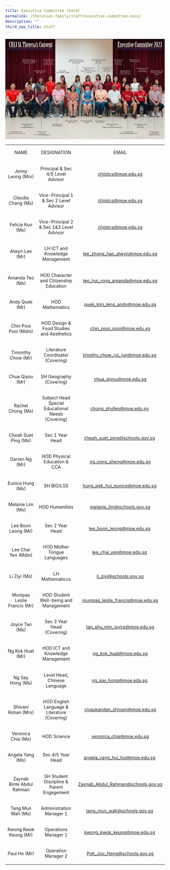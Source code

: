 ```yaml
---
title: Executive Committee (EXCO)
permalink: /theresian-family/staff/executive-committee-exco/
description: ""
third_nav_title: Staff
---
```

<img src="/images/exco.jpg"><br>
<table width="787"><colgroup><col width="148" /><col width="362" /><col width="277" /></colgroup>
<tbody>
<tr>
<td style="text-align: center;" width="148" height="20">
<p>NAME</p>
</td>
<td style="text-align: center;" width="362">
<p>DESIGNATION</p>
</td>
<td style="text-align: center;" width="277">
<p>EMAIL</p>
</td>
</tr>
<tr>
<td style="text-align: center;" width="148" height="40">
<p>Jenny Leong&nbsp;(Mrs)</p>
</td>
<td style="text-align: center;" width="362">
<p>Principal &amp; Sec 4/5 Level Advisor</p>
</td>
<td style="text-align: center;" width="277">
<p><a href="mailto:chijstcs@moe.edu.sg">chijstcs@moe.edu.sg</a></p>
</td>
</tr>
<tr>
<td style="text-align: center;" width="148" height="40">
<p>Claudia Chang (Ms)</p>
</td>
<td style="text-align: center;" width="362">
<p>Vice-Principal 1 &amp; Sec 2 Level Advisor</p>
</td>
<td style="text-align: center;" width="277">
<p><a href="mailto:chijstcs@moe.edu.sg" target="">chijstcs@moe.edu.sg</a></p>
</td>
</tr>
<tr>
<td style="text-align: center;" width="148" height="40">
<p>Felicia Kuo (Ms)</p>
</td>
<td style="text-align: center;" width="362">
<p>Vice-Principal 2 &amp; Sec 1&amp;3 Level Advisor</p>
</td>
<td style="text-align: center;" width="277">
<p><a href="mailto:chijstcs@moe.edu.sg" target="">chijstcs@moe.edu.sg</a></p>
</td>
</tr>
<tr>
<td style="text-align: center;" width="148" height="40">
<p>Alwyn Lee (Mr)</p>
</td>
<td style="text-align: center;" width="362">
<p>LH ICT and Knowledge Management</p>
</td>
<td style="text-align: center;" width="277">
<p><a href="mailto:lee_zhong_hao_alwyn@moe.edu.sg" target="">lee_zhong_hao_alwyn@moe.edu.sg</a></p>
</td>
</tr>
<tr>
<td style="text-align: center;" width="148" height="40">
<p>Amanda Teo (Ms)</p>
</td>
<td style="text-align: center;" width="362">
<p>HOD Character and Citizenship Education</p>
</td>
<td style="text-align: center;" width="277">
<p><a href="mailto:teo_hui_rong_amanda@moe.edu.sg" target="">teo_hui_rong_amanda@moe.edu.sg</a></p>
</td>
</tr>
<tr>
<td style="text-align: center;" width="148" height="40">
<p>Andy Quek (Mr)</p>
</td>
<td style="text-align: center;" width="362">
<p>HOD Mathematics</p>
</td>
<td style="text-align: center;" width="277">
<p><a href="mailto:quek_kim_leng_andy@moe.edu.sg" target="">quek_kim_leng_andy@moe.edu.sg</a></p>
</td>
</tr>
<tr>
<td style="text-align: center;" width="148" height="60">
<p>Chin Pooi Pooi (Mdm)</p>
</td>
<td style="text-align: center;" width="362">
<p>HOD Design &amp; Food Studies and Aesthetics</p>
</td>
<td style="text-align: center;" width="277">
<p><a href="mailto:chin_pooi_pooi@moe.edu.sg">chin_pooi_pooi@moe.edu.sg</a></p>
</td>
</tr>
<tr>
<td style="text-align: center;">
<p>Timonthy Chow (Mr)</p>
</td>
<td style="text-align: center;">
<p>Literature Coordinator (Covering)</p>
</td>
<td style="text-align: center;">
<p><a href="mailto:timothy_chow_rui_jun@moe.edu.sg" target="">timothy_chow_rui_jun@moe.edu.sg</a>&nbsp;</p>
</td>
</tr>
<tr>
<td style="text-align: center;">
<p>Chua Qiyou (Mr)</p>
</td>
<td style="text-align: center;">
<p>SH Geography (Covering)</p>
</td>
<td style="text-align: center;">
<p><a href="http://chua_qiyou@moe.edu.sg%20/" target="">chua_qiyou@moe.edu.sg</a></p>
</td>
</tr>
<tr>
<td style="text-align: center;">
<p>Rachel Chong (Ms)</p>
</td>
<td style="text-align: center;">
<p>Subject Head Special Educational Needs (Covering)</p>
</td>
<td style="text-align: center;">
<p><a href="mailto:chong_shufen@moe.edu.sg" target="">chong_shufen@moe.edu.sg</a>&nbsp;</p>
</td>
</tr>
<tr>
<td style="text-align: center;">
<p>Cheah Suet Ping (Ms)</p>
</td>
<td style="text-align: center;">
<p>Sec 1 Year Head</p>
</td>
<td style="text-align: center;">
<p><a href="mailto:cheah_suet_ping@schools.gov.sg" target="">cheah_suet_ping@schools.gov.sg</a>&nbsp;</p>
</td>
</tr>
<tr>
<td style="text-align: center;" width="148" height="40">
<p>Darren Ng (Mr)</p>
</td>
<td style="text-align: center;" width="362">
<p>HOD Physical Education &amp; CCA</p>
</td>
<td style="text-align: center;">
<p><a href="mailto:ng_yong_sheng@moe.edu.sg" target="">ng_yong_sheng@moe.edu.sg</a></p>
</td>
</tr>
<tr>
<td style="text-align: center;">
<p>Eunice Hung (Ms)</p>
</td>
<td style="text-align: center;">
<p>SH BIO/LSS</p>
</td>
<td style="text-align: center;">
<p><a href="mailto:hung_pek_hui_eunice@moe.edu.sg" target="">hung_pek_hui_eunice@moe.edu.sg</a>&nbsp;</p>
</td>
</tr>
<tr>
<td style="text-align: center;">
<p>Melanie Lim (Ms)</p>
</td>
<td style="text-align: center;">
<p>HOD Humanities</p>
</td>
<td style="text-align: center;">
<p><a href="mailto:melanie_lim@schools.gov.sg" target="">melanie_lim@schools.gov.sg</a></p>
</td>
</tr>
<tr>
<td style="text-align: center;">
<p>Lee Boon Leong (Mr)</p>
</td>
<td style="text-align: center;">
<p>Sec 2 Year Head</p>
</td>
<td style="text-align: center;">
<p><a href="mailto:lee_boon_leong@moe.edu.sg" target="">lee_boon_leong@moe.edu.sg</a>&nbsp;</p>
</td>
</tr>
<tr>
<td style="text-align: center;">
<p>Lee Chai Yen (Mdm)</p>
</td>
<td style="text-align: center;">
<p>HOD Mother Tongue Languages</p>
</td>
<td style="text-align: center;">
<p><a href="mailto:lee_chai_yen@moe.edu.sg" target="">lee_chai_yen@moe.edu.sg</a>&nbsp;</p>
</td>
</tr>
<tr>
<td style="text-align: center;">
<p>Li Ziyi (Ms)</p>
</td>
<td style="text-align: center;">
<p>LH Mathematiccs</p>
</td>
<td style="text-align: center;">
<p><a href="mailto:li_ziyi@schools.gov.sg" target="">li_ziyi@schools.gov.sg</a></p>
</td>
</tr>
<tr>
<td style="text-align: center;" width="148" height="40">
<p>Munipas Leslie Francis&nbsp;(Mr)</p>
</td>
<td style="text-align: center;" width="362">
<p>HOD Student Well-being and Management</p>
</td>
<td style="text-align: center;" width="277">
<p><a href="mailto:munipas_leslie_francis@moe.edu.sg">munipas_leslie_francis@moe.edu.sg</a></p>
</td>
</tr>
<tr>
<td style="text-align: center;" width="148" height="40">
<p>Joyce Tan (Ms)</p>
</td>
<td style="text-align: center;" width="362">
<p>Sec 3 Year Head (Covering)</p>
</td>
<td style="text-align: center;" width="277">
<p><a href="mailto:tan_shu_min_joyce@moe.edu.sg" target="">tan_shu_min_joyce@moe.edu.sg</a></p>
</td>
</tr>
<tr>
<td style="text-align: center;" width="148" height="40">
<p>Ng Kok Huat (Mr)</p>
</td>
<td style="text-align: center;" width="362">
<p>HOD ICT and Knowledge Management</p>
</td>
<td style="text-align: center;" width="277">
<p><a href="mailto:ng_kok_huat@moe.edu.sg">ng_kok_huat@moe.edu.sg</a></p>
</td>
</tr>
<tr>
<td style="text-align: center;">
<p>Ng Say Hong (Ms)</p>
</td>
<td style="text-align: center;">
<p>Level Head, Chinese Language</p>
</td>
<td style="text-align: center;">
<p><a href="mailto:ng_say_hong@moe.edu.sg" target="">ng_say_hong@moe.edu.sg</a>&nbsp;</p>
</td>
</tr>
<tr>
<td style="text-align: center;" width="148" height="40">
<p>Shivani Rohan (Mrs)</p>
</td>
<td style="text-align: center;" width="362">
<p>HOD English Language &amp; Literature (Covering)</p>
</td>
<td style="text-align: center;">
<p><a href="mailto:vivaukandan_shivani@moe.edu.sg" target="">vivaukandan_shivani@moe.edu.sg</a></p>
</td>
</tr>
<tr>
<td style="text-align: center;" width="148" height="40">
<p>Veronica Chia (Ms)</p>
</td>
<td style="text-align: center;" width="362">
<p>HOD Science</p>
</td>
<td style="text-align: center;">
<p><a href="mailto:veronica_chia@moe.edu.sg" target="">veronica_chia@moe.edu.sg</a></p>
</td>
</tr>
<tr>
<td style="text-align: center;">
<p>Angela Yang (Ms)</p>
</td>
<td style="text-align: center;">
<p>Sec 4/5 Year Head</p>
</td>
<td style="text-align: center;">
<p><a href="mailto:angela_yang_hui_hui@moe.edu.sg" target="">angela_yang_hui_hui@moe.edu.sg</a>&nbsp;</p>
</td>
</tr>
<tr>
<td style="text-align: center;">
<p>Zaynab Binte Abdul Rahman</p>
</td>
<td style="text-align: center;">
<p>SH Student Discipline &amp; Parent Engagement</p>
</td>
<td style="text-align: center;">
<p><a href="mailto:Zaynab_Abdul_Rahman@schools.gov.sg" target="">Zaynab_Abdul_Rahman@schools.gov.sg</a></p>
</td>
</tr>
<tr>
<td style="text-align: center;">
<p>Tang Mun Wah (Ms)</p>
</td>
<td style="text-align: center;">
<p>Administration Manager 1</p>
</td>
<td style="text-align: center;">
<p><a href="mailto:tang_mun_wah@schools.gov.sg" target="">tang_mun_wah@schools.gov.sg</a>&nbsp;</p>
</td>
</tr>
<tr>
<td style="text-align: center;">
<p>Kwong Kwok Keung (Mr)</p>
</td>
<td style="text-align: center;">
<p>Operations Manager 1</p>
</td>
<td style="text-align: center;">
<p><a href="mailto:kwong_kwok_keung@moe.edu.sg" target="">kwong_kwok_keung@moe.edu.sg</a>&nbsp;</p>
</td>
</tr>
<tr>
<td style="text-align: center;">
<p>Paul Ho (Mr)</p>
</td>
<td style="text-align: center;">
<p>Operation Manager 2</p>
</td>
<td style="text-align: center;">
<p><a href="mailto:Poh_Joo_Heng@schools.gov.sg" target="">Poh_Joo_Heng@schools.gov.sg</a></p>
</td>
</tr>
</tbody>
</table>